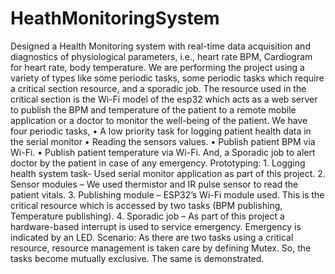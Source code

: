 # HeathMonitoringSystem
 Designed a Health Monitoring system with real-time data acquisition and diagnostics of physiological parameters, i.e., heart rate BPM, Cardiogram for heart rate, body temperature. We are performing the project using a variety of types like some periodic tasks, some periodic tasks which require a critical section resource, and a sporadic job. The resource used in the critical section is the Wi-Fi model of the esp32 which acts as a web server to publish the BPM and temperature of the patient to a remote mobile application or a doctor to monitor the well-being of the patient. We have four periodic tasks, • A low priority task for logging patient health data in the serial monitor • Reading the sensors values. • Publish patient BPM via Wi-Fi. • Publish patient temperature via Wi-Fi. And, a Sporadic job to alert doctor by the patient in case of any emergency. Prototyping: 1. Logging health system task- Used serial monitor application as part of this project. 2. Sensor modules – We used thermistor and IR pulse sensor to read the patient vitals. 3. Publishing module – ESP32’s Wi-Fi module used. This is the critical resource which is accessed by two tasks (BPM publishing, Temperature publishing). 4. Sporadic job – As part of this project a hardware-based interrupt is used to service emergency. Emergency is indicated by an LED. Scenario: As there are two tasks using a critical resource, resource management is taken care by defining Mutex. So, the tasks become mutually exclusive. The same is demonstrated.

